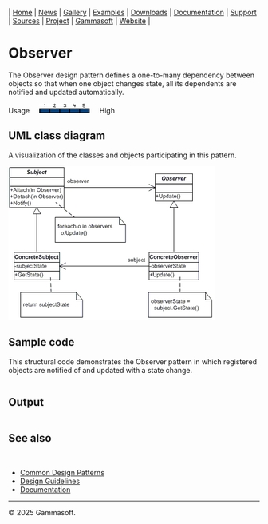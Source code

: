 | [Home](home.md) | [News](news.md) | [Gallery](gallery.md) | [Examples](examples.md) | [Downloads](downloads.md) | [Documentation](documentation.md) | [Support](support.md) | [Sources](https://github.com/gammasoft71/xtd) | [Project](https://sourceforge.net/projects/xtdpro/) | [Gammasoft](gammasoft.md) | [Website](https://gammasoft71.github.io/xtd) |

# Observer

The Observer design pattern defines a one-to-many dependency between objects so that when one object changes state, all its dependents are notified and updated automatically.

Usage     ![Usage](pictures/usage5.png)     High

## UML class diagram

A visualization of the classes and objects participating in this pattern.

![diagram](pictures/diagrams/uml/design_patterns/observer.png)

## Sample code

This structural code demonstrates the Observer pattern in which registered objects are notified of and updated with a state change.

```cpp

```

## Output

```

```

## See also
​
* [Common Design Patterns](common_design_patterns.md)
* [Design Guidelines](design_guidelines.md)
* [Documentation](documentation.md)

______________________________________________________________________________________________

© 2025 Gammasoft.
